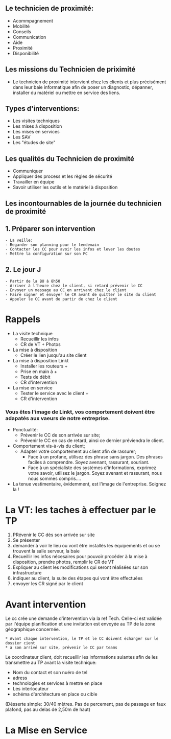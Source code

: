 ## Le technicien de proximité:
- Acommpagnement
- Mobilité
- Conseils
- Communication
- Aide
- Proximité
- Disponibilité

## Les missions du Technicien de priximité

* Le technicien de proximité intervient chez les clients et plus précisément dans leur baie informatique afin de poser un diagnostic, dépanner, installer du matériel ou mettre en service des liens.

## Types d'interventions:

 - Les visites techniques
 - Les mises à disposition
 - Les mises en services
 - Les SAV
 - Les "études de site"

## Les qualités du Technicien de proximité

* Communiquer
* Appliquer des process et les règles de sécurité
* Travailler en équipe
* Savoir utiliser les outils et le matériel à disposition


## Les incontournables de la journée du technicien de proximité

## 1. Préparer son intervention 

    - La veille:
    - Regarder son planning pour le lendemain
    - Contacter les CC pour avoir les infos et lever les doutes
    - Mettre la configuration sur son PC

## 2. Le jour J

    - Partir de la BU à 8h50
    - Arriver à l'heure chez le client, si retard prévenir le CC
    - Envoyer un message au CC en arrivant chez le client
    - Faire signer et envoyer le CR avant de quitter le site du client
    - Appeler le CC avant de partir de chez le client

# Rappels

* La visite technique
    * Recueillir les infos
    * CR de VT + Photos
* La mise à disposition
    * Créer le lien jusqu'au site client
* La mise à disposition Linkt
    * Installer les routeurs +
    * Prise en main à  +
    * Tests de débit
    * CR d'intervention
* La mise en service
    * Tester le service avec le client +   
    * CR d'intervention

###  Vous êtes l'image de Linkt, vos comportement doivent être adapatés aux vaeurs de notre entreprise.

* Ponctualité:
    * Prévenir le CC de son arrivée sur site;
    * Prévenir le CC en cas de retard, ainsi ce dernier préviendra le client.
* Comportement vis-à-vis du client;
    * Adapter votre comportement au client afin de rassurer;
         * Face à un profane, utilisez des phrase sans jargon. Des phrases faciles à comprendre. Soyez avenant, rassurant, souriant.
         * Face à un spécialiste des systèmes d'informations, exprimez votre savoir, utilisez le jargon. Soyez avenant et rassurant, nous nous sommes compris....
* La tenue vestimentaire, évidemment, est l'image de l'entreprise. 
Soignez la !






# La VT: les taches à effectuer par le TP

1. PRévenir le CC dès son arrivée sur site
2. Se présenter
3. demander à voir le lieu ou vont être installés les équipements et ou se trouvent la salle serveur, la baie
4. Recueillir les infos nécesaires pour pouvoir procéder à la mise à disposition, prendre photos, remplir le CR de VT
5. Expliquer au client les modifications qui seront réalisées sur son infrastructure
6. indiquer au client, la suite des étapes qui vont être effectuées
7. envoyer les CR signé par le client

# Avant intervention

Le cc crée une demande d'intervention via la ref Tech. Celle-ci est validée par l'équipe planification et une invitation est envoyée au TP de la zone géographique concernée.

    * Avant chaque intervention, le TP et le CC doivent échanger sur le dossier cient
    * a son arrivé sur site, prévenir le CC par teams

Le coordinateur client, doit recueillir les informations suiantes afin de les transmettre au TP avant la visite technique:

* Nom du contact et son nuéro de tel
* adress
* technologies et services à mettre en place
* Les interlocuteur
* schéma d'architecture en place ou cible

(Désserte simple: 30/40 mètres. Pas de percement, pas de passage en faux plafond, pas au delas de 2,50m de haut)

 # La Mise en Service